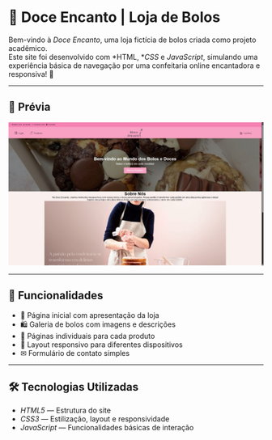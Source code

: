 # 🎂 Doce Encanto | Loja de Bolos

Bem-vindo à *Doce Encanto*, uma loja fictícia de bolos criada como projeto acadêmico.  
Este site foi desenvolvido com *HTML, **CSS* e *JavaScript*, simulando uma experiência básica de navegação por uma confeitaria online encantadora e responsiva! 🍰

---

## 📸 Prévia

![Preview do site](./img/preview.jpg)  


---

## 🚀 Funcionalidades

- 🧁 Página inicial com apresentação da loja
- 🛍 Galeria de bolos com imagens e descrições
- 📄 Páginas individuais para cada produto
- 📱 Layout responsivo para diferentes dispositivos
- ✉ Formulário de contato simples

---

## 🛠 Tecnologias Utilizadas

- *HTML5* — Estrutura do site
- *CSS3* — Estilização, layout e responsividade
- *JavaScript* — Funcionalidades básicas de interação
